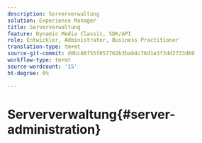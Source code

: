 ```yaml
---
description: Serververwaltung
solution: Experience Manager
title: Serververwaltung
feature: Dynamic Media Classic, SDK/API
role: Entwickler, Administrator, Business Practitioner
translation-type: tm+mt
source-git-commit: d0bc88f55f857762b3bab4c76d1e3f3dd2733d60
workflow-type: tm+mt
source-wordcount: '15'
ht-degree: 0%

---
```



# Serververwaltung{#server-administration}

